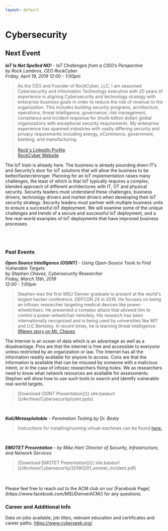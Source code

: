 ```yaml
---
layout: default
---
```

# Cybersecurity<br>
## Next Event <br>
***IoT Is Not Spelled NO!*** - *IoT Challenges from a CISO’s Perspective* <br>
*by Rock Lambros, CEO RockCyber<br>
Friday, April 19, 2019
12:00 - 1:00pm*
<br>
> As the CEO and Founder of RockCyber, LLC, I am seasoned Cybersecurity and Information Technology executive with 20 years of experience in aligning Cybersecurity and technology strategy with enterprise business goals in order to reduce the risk of revenue to the organization. This includes building security programs, architecture, operations, threat intelligence, governance, risk management, compliance and incident response for (multi-billion dollar) global organizations with exceptional security requirements. My enterprise experience has spanned industries with vastly differing security and privacy requirements including energy, eCommerce, government, banking, and manufacturing. <br> <br> [Rock's LinkedIn Profile](https://www.linkedin.com/in/rocklambros/) <br> [RockCyber Website](https://rockcyber.com/) <br/>

The IoT train is already here. The business is already pounding down IT’s and Security’s door for IoT solutions that will allow the business to be better/faster/stronger. Planning for an IoT implementation raises many challenges, the least of which is that IoT typically requires a complex, blended approach of different architectures with IT, OT and physical security. Security leaders must understand these challenges, business drivers, technology drivers and market drivers when developing their IoT security strategy. Security leaders must partner with multiple business units to ensure a successful IoT deployment. We will examine some of the unique challenges and trends of a secure and successful IoT deployment, and a few real-world examples of IoT deployments that have improved business processes.

<br>
<br>

### Past Events <br>

***Open Source Intelligence (OSINT)*** - *Using Open-Source Tools to Find Vulnerable Targets*<br>
*by Stephen Chavez, Cybersecurity Researcher<br>
Friday, March 15th, 2019<br>
12:00 - 1:00pm*
<br>

> Stephen was the first MSU Denver graduate to present at the world's largest hacker conference, DEFCON 24 in 2016. He focuses on being an infosec researcher targeting medical devices like power-wheelchairs. He presented a complex attack that allowed him to control a power-wheelchair remotely. His research has been internationally recognized and is being used by universities like MIT and U.C Berkeley. In recent times, he is learning threat intelligence. <br/> [9News story on Mr. Chavez](https://www.9news.com/article/news/local/storytellers/storytellers-meet-msu-denvers-hotshot-hacker/73-370552323) <br/>

The Internet is an ocean of data which is an advantage as well as a disadvantage. Pros are that the internet is free and accessible to everyone unless restricted by an organization or law. The Internet has all the information readily available for anyone to access. Cons are that the information is available that can be misused by someone with a malicious intent, or in the case of infosec researchers fixing holes. We as researchers need to know what network resources are available for assessments.  
Stephen will show how to use such tools to search and identify vulnerable real-world targets.<br>

>[Download OSINT Presentation]({{ site.baseurl }}/Archive/Cybersecurity/osint.pptx)

<br>


***Kali/Metasploitable*** - *Penetration Testing by Dr. Beaty*

> Instructions for installing/running virtual machines can be found [here.](https://www.howtogeek.com/196060/beginner-geek-how-to-create-and-use-virtual-machines/)

<br/>

***EMOTET Presentation*** - *by Mike Hart: Director of Security, Infrastructure, and Network Services*
> [Download EMOTET Presentation]({{ site.baseurl }}/Archive/Cybersecurity/20190201_emotet_incident.pdf)

<br>
<br>
Please feel free to reach out to the ACM club on our [Facebook Page](https://www.facebook.com/MSUDenverACM/) for any questions.

### Career and Additional Info

Data on jobs available, job titles, relevant education and certificates and career paths. <https://www.cyberseek.org/>
